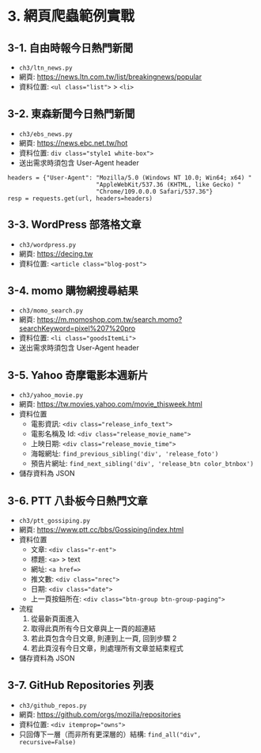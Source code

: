 # 3. 網頁爬蟲範例實戰

## 3-1. 自由時報今日熱門新聞

* `ch3/ltn_news.py`
* 網頁: https://news.ltn.com.tw/list/breakingnews/popular
* 資料位置: `<ul class="list">` > `<li>`

## 3-2. 東森新聞今日熱門新聞

* `ch3/ebs_news.py`
* 網頁: https://news.ebc.net.tw/hot
* 資料位置: `div class="style1 white-box">`
* 送出需求時須包含 User-Agent header
```
headers = {"User-Agent": "Mozilla/5.0 (Windows NT 10.0; Win64; x64) "
                         "AppleWebKit/537.36 (KHTML, like Gecko) "
                         "Chrome/109.0.0.0 Safari/537.36"}
resp = requests.get(url, headers=headers)
```

## 3-3. WordPress 部落格文章

* `ch3/wordpress.py`
* 網頁: https://decing.tw
* 資料位置: `<article class="blog-post">`


## 3-4. momo 購物網搜尋結果

* `ch3/momo_search.py`
* 網頁: https://m.momoshop.com.tw/search.momo?searchKeyword=pixel%207%20pro
* 資料位置: `<li class="goodsItemLi">`
* 送出需求時須包含 User-Agent header

## 3-5. Yahoo 奇摩電影本週新片

* `ch3/yahoo_movie.py`
* 網頁: https://tw.movies.yahoo.com/movie_thisweek.html
* 資料位置
  * 電影資訊: `<div class="release_info_text">`
  * 電影名稱及 Id: `<div class="release_movie_name">`
  * 上映日期: `<div class="release_movie_time">`
  * 海報網址: `find_previous_sibling('div', 'release_foto')`
  * 預告片網址: `find_next_sibling('div', 'release_btn color_btnbox')`
* 儲存資料為 JSON

## 3-6. PTT 八卦板今日熱門文章

* `ch3/ptt_gossiping.py`
* 網頁: https://www.ptt.cc/bbs/Gossiping/index.html
* 資料位置
  * 文章: `<div class="r-ent">`
  * 標題: `<a>` > text
  * 網址: `<a href=>`
  * 推文數: `<div class="nrec">`
  * 日期: `<div class="date">`
  * 上一頁按鈕所在: `<div class="btn-group btn-group-paging">`
* 流程
  1. 從最新頁面進入
  2. 取得此頁所有今日文章與上一頁的超連結
  3. 若此頁包含今日文章, 則連到上一頁, 回到步驟 2
  4. 若此頁沒有今日文章，則處理所有文章並結束程式
* 儲存資料為 JSON

## 3-7. GitHub Repositories 列表

* `ch3/github_repos.py`
* 網頁: https://github.com/orgs/mozilla/repositories
* 資料位置: `<div itemprop="owns">`
* 只回傳下一層（而非所有更深層的）結構: `find_all("div", recursive=False)`